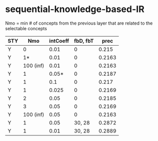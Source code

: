 # sequential-knowledge-based-IR

Nmo = min # of concepts from the previous layer that are related to the selectable concepts

| STY | Nmo           | intCoeff |fbD, fbT| prec |
| --- | ------------- | -------- | ------ | ---- |
|  Y  | 0             |  0.01    | 0      |0.215 |
|  Y  | 1\*           |  0.01    | 0      |0.2163|
|  Y  | 100 (inf)     |  0.01    | 0      |0.2163|
|  Y  | 1             |  0.05\*  | 0      |0.2187|
|  Y  | 1             |  0.1     | 0      |0.217 |
|  Y  | 1             |  0.025   | 0      |0.2169|
|  Y  | 2             |  0.05    | 0      |0.2185|
|  Y  | 3             |  0.05    | 0      |0.2169|
|  Y  | 100 (inf)     |  0.05    | 0      |0.2163|
|  Y  | 1             |  0.05    | 30, 28 |0.2872|
|  Y  | 1             |  0.01    | 30, 28 |0.2889|
